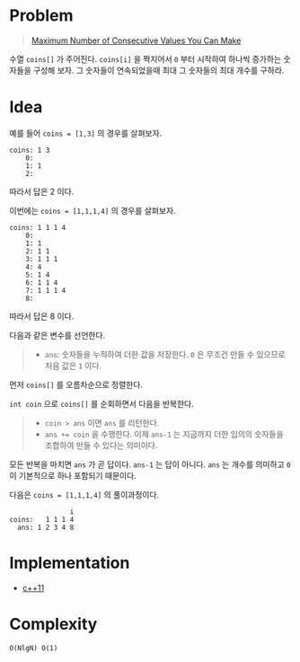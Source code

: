 # Problem

> [Maximum Number of Consecutive Values You Can Make](https://leetcode.com/problems/maximum-number-of-consecutive-values-you-can-make/)

수열 `coins[]` 가 주어진다. `coins[i]` 을 짝지어서 `0` 부터 시작하여
하나씩 증가하는 숫자들을 구성해 보자. 그 숫자들이 연속되었을때 최대 그
숫자들의 최대 개수를 구하라.

# Idea

예를 들어 `coins = [1,3]` 의 경우를 살펴보자. 

```
coins: 1 3
    0:
    1: 1
    2: 
```

따라서 답은 2 이다.

이번에는 `coins = [1,1,1,4]` 의 경우를 살펴보자.

```        
coins: 1 1 1 4
    0: 
    1: 1
    2: 1 1
    3: 1 1 1
    4: 4
    5: 1 4
    6: 1 1 4
    7: 1 1 1 4
    8: 
```

따라서 답은 8 이다.

다음과 같은 변수를 선언한다.

> * `ans`: 숫자들을 누적하여 더한 값을 저장한다. `0` 은 무조건 만들 수
>   있으므로 처음 값은 `1` 이다.

먼저 `coins[]` 를 오름차순으로 정렬한다. 

`int coin` 으로 `coins[]` 를 순회하면서 다음을 반복한다.

> * `coin > ans` 이면 `ans` 를 리턴한다.
> * `ans += coin` 을 수행한다. 이제 `ans-1` 는 지금까지 더한 임의의
>   숫자들을 조합하여 만들 수 있다는 의미이다.

모든 반복을 마치면 `ans` 가 곧 답이다. `ans-1` 는 답이 아니다. `ans`
는 개수를 의미하고 `0` 이 기본적으로 하나 포함되기 때문이다.

다음은 `coins = [1,1,1,4]` 의 풀이과정이다.

``` 
               i
coins:   1 1 1 4
  ans: 1 2 3 4 8
```

# Implementation

* [c++11](a.cpp)

# Complexity

```
O(NlgN) O(1)
```
